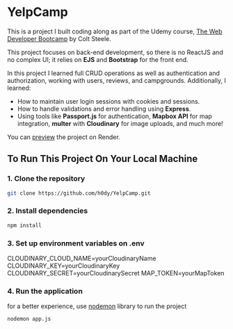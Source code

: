 # YelpCamp

This is a project I built coding along as part of the Udemy course, [The Web Developer Bootcamp](https://www.udemy.com/course/the-web-developer-bootcamp/) by Colt Steele.

This project focuses on back-end development, so there is no ReactJS and no complex UI; it relies on **EJS** and **Bootstrap** for the front end.

In this project I learned full CRUD operations as well as authentication and authorization, working with users, reviews, and campgrounds. Additionally, I learned:

- How to maintain user login sessions with cookies and sessions.
- How to handle validations and error handling using **Express**.
- Using tools like **Passport.js** for authentication, **Mapbox API** for map integration, **multer** with **Cloudinary** for image uploads, and much more!

You can [preview](https://yelpcamp-yjdw.onrender.com/) the project on Render.

## To Run This Project On Your Local Machine

### 1. Clone the repository

```bash
git clone https://github.com/h0dy/YelpCamp.git
```

### 2. Install dependencies

```bash
npm install
```

### 3. Set up environment variables on .env

CLOUDINARY_CLOUD_NAME=yourCloudinaryName
CLOUDINARY_KEY=yourCloudinaryKey
CLOUDINARY_SECRET=yourCloudinarySecret
MAP_TOKEN=yourMapToken

### 4. Run the application

for a better experience, use [nodemon](https://www.npmjs.com/package/nodemon) library to run the project

```bash
nodemon app.js
```
